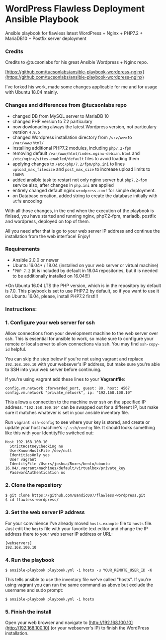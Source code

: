 # WordPress Flawless Deployment Ansible Playbook
Ansible playbook for flawless latest WordPress + Nginx + PHP7.2 + MariaDB10 + Postfix server deployment

### Credits
Credits to @tucsonlabs for his great Ansible Wordpress + Nginx repo.

[https://github.com/tucsonlabs/ansible-playbook-wordpress-nginx](https://github.com/tucsonlabs/ansible-playbook-wordpress-nginx)

I've forked his work, made some changes applicable for me and for usage with Ubuntu 18.04 mainly.

### Changes and differences from @tucsonlabs repo
 - changed DB from MySQL server to MariaDB 10
 - changed PHP version to 7.2 particulary
 - now dowlonading always the latest Wordpress version, not particulary version `4.9.5`
 - changed Wordpress installation directory from `/srv/www` to `/var/www/html/`
 - installing additional PHP7.2 modules, including `php7.2-fpm`
 - removing default `/var/www/html/index.nginx-debian.html` and `/etc/nginx/sites-enabled/default` files to avoid loading them
 - applying changes to `/etc/php/7.2/fpm/php.ini` to lines `upload_max_filesize` and `post_max_size` to increase upload limits to `100MB`
 - added ansible task to restart not only nginx server but `php7.2-fpm` service also, after changes in `php.ini` are applied
 - entirely changed default nginx `wrodpress.conf` for simple deployment.
 - on Database creation, added string to create the database initially with `utf8` encoding

With all those changes, in the end when the execution of the playbook is finised, you have started and running nginx, php7.2-fpm, mariadb, postfix and wordpress, deployed on top of them.

All you need after that is go to your web server IP address and continue the installation from the web interface!
Enjoy!

### Requirements
- Ansible 2.0.0 or newer
- Ubuntu 16.04* / 18.04 (installed on your web server or virtual machine)
- *`PHP 7.2` (it is included by default in 18.04 repositories, but it is needed to be additionally installed on 16.04!!!) 

*On Ubuntu 16.04 LTS the PHP version, which is in the repository by default is 7.0. This playbook is set to use PHP7.2 by default, so if you want to use it on Ubuntu 16.04, please, install PHP7.2 first!!!

### Instructions:

### 1. Configure your web server for ssh

Allow connections from your development machine to the web server over ssh. This is essential for ansible to work, so make sure to configure your remote or local server to allow connections via ssh. You may find `ssh-copy-id` helpful. 

You can skip the step below if you're not using vagrant and replace `192.168.100.10` with your websever's IP address, but make sure you're able to SSH into your web server before continuing.

If you're using vagrant add these lines to your **Vagrantfile**:

```
config.vm.network :forwarded_port, guest: 80, host: 4567
config.vm.network "private_network", ip: "192.168.100.10"
```

This allows a connection to the machine over ssh on the specified IP address. `"192.168.100.10"` can be swapped out for a different IP, but make sure it matches whatever is set in your ansible inventory file. 

Run `vagrant ssh-config` to see where your key is stored, and create or update your host machine's `~/.ssh/config` file. It should looks something like this with your IdentityFile switched out:

```
Host 192.168.100.10
  StrictHostKeyChecking no
  UserKnownHostsFile /dev/null
  IdentitiesOnly yes
  User vagrant
  IdentityFile /Users/joshua/Boxes/bento/ubuntu-16.04/.vagrant/machines/default/virtualbox/private_key
  PasswordAuthentication no
```

### 2. Clone the repository

```
$ git clone https://github.com/Bandic007/flawless-wordpress.git
$ cd flawless-wordpress/
```

### 3. Set the web server IP address

For your convinience I've already moved `hosts.example`  file to `hosts` file.
Just edit the `hosts` file with your favorite text editor and change the IP address there to your web server IP address or URL:

```
[webservers]
192.168.100.10
```

### 4. Run the playbook

```
$ ansible-playbook playbook.yml -i hosts -u YOUR_REMOTE_USER_ID -K
```

This tells ansible to use the inventory file we've called "hosts". If you're using vagrant you can run the same command as above but exclude the username and sudo prompt:

```
$ ansible-playbook playbook.yml -i hosts
```

### 5. Finish the install

Open your web browser and navigate to [http://192.168.100.10](http://192.168.100.10) (or your webserver's IP) to finish the WordPress installation.
